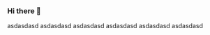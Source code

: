 ### Hi there 👋

<!--
**mucurlu/mucurlu** is a ✨ _special_ ✨ repository because its `README.md` (this file) appears on your GitHub profile.

Here are some ideas to get you started:

- 🔭 I’m currently working on ...
- 🌱 I’m currently learning ...
- 👯 I’m looking to collaborate on ...
- 🤔 I’m looking for help with ...
- 💬 Ask me about ...
- 📫 How to reach me: ...
- 😄 Pronouns: ...asdasdasd
- ⚡ Fun fact: ...
-->
asdasdasd
asdasdasd
asdasdasd
asdasdasd
asdasdasd
asdasdasd
